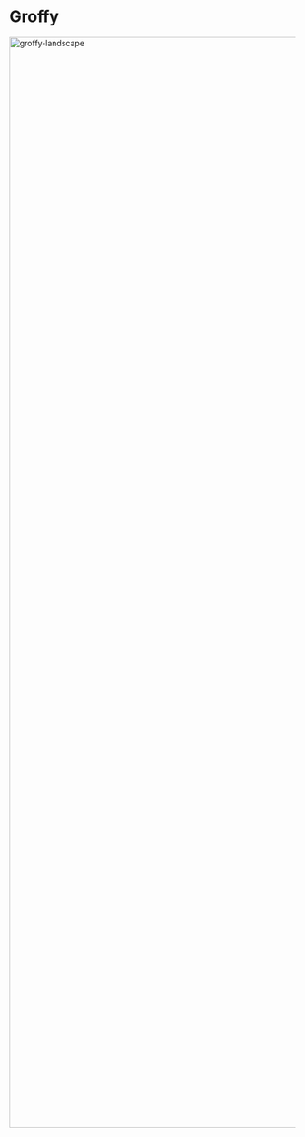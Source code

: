 # Groffy
<img width="1920" alt="groffy-landscape" src="https://github.com/user-attachments/assets/91d381d2-03cd-419d-bf4e-f275dab9c431">
